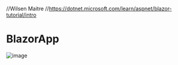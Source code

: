 //Wilsen Maitre
//https://dotnet.microsoft.com/learn/aspnet/blazor-tutorial/intro
# BlazorApp
![image](https://user-images.githubusercontent.com/74432381/133707197-539c0870-e837-4df4-af3f-efa91764660c.png)

